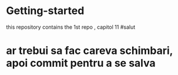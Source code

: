 # Getting-started
this repository contains the 1st repo , capitol 11
#salut
# ar trebui sa fac careva schimbari, apoi commit pentru a se salva
